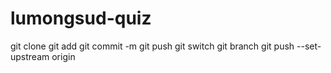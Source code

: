 # lumongsud-quiz
git clone
git add 
git commit -m
git push
git switch
git branch
git push --set-upstream origin 
